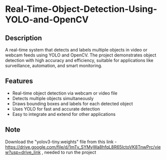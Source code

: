 # Real-Time-Object-Detection-Using-YOLO-and-OpenCV

## Description
A real-time system that detects and labels multiple objects in video or webcam feeds using YOLO and OpenCV. The project demonstrates object detection with high accuracy and efficiency, suitable for applications like surveillance, automation, and smart monitoring.

## Features
- Real-time object detection via webcam or video file
- Detects multiple objects simultaneously
- Draws bounding boxes and labels for each detected object
- Uses YOLO for fast and accurate detection
- Easy to integrate and extend for other applications

## Note
Download the "yolov3-tiny.weights" file from this link - https://drive.google.com/file/d/1mTv_SYMyWa8hfqL8R65lctoVK8TnwPrc/view?usp=drive_link , needed to run the project
